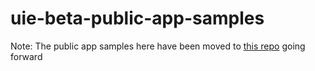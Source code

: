 # uie-beta-public-app-samples
Note: The public app samples here have been moved to [this repo](https://github.com/HubSpot/ui-extensions-examples) going forward
